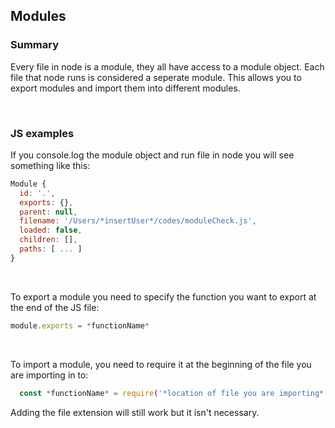 ## Modules


### Summary

Every file in node is a module, they all have access to a module object.
Each file that node runs is considered a seperate module. This allows you to export modules and import them into different modules. 

</br>

### JS examples

If you console.log the module object and run file in node you will see something like this:
```js
Module {
  id: '.',
  exports: {},
  parent: null,
  filename: '/Users/*insertUser*/codes/moduleCheck.js',
  loaded: false,
  children: [],
  paths: [ ... ] 
}
```

</br>

To export a module you need to specify the function you want to export at the end of the JS file:
```js
module.exports = *functionName*
```

</br>

To import a module, you need to require it at the beginning of the file you are importing in to:
```js
  const *functionName* = require('*location of file you are importing* Ex: ./myModule')
```
Adding the file extension will still work but it isn't necessary.
 
